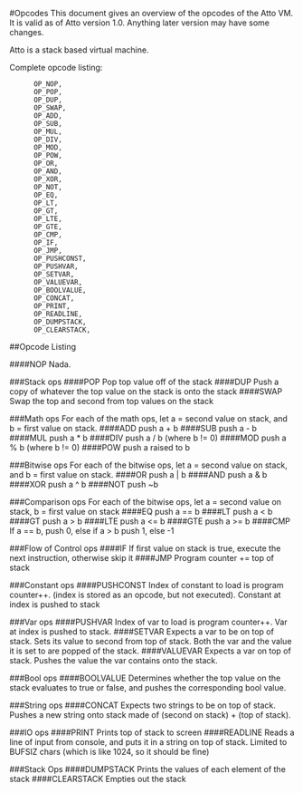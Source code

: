 #Opcodes
This document gives an overview of the opcodes of the Atto VM. It is
valid as of Atto version 1.0. Anything later version may have some
changes.

Atto is a stack based virtual machine.

Complete opcode listing:

          OP_NOP,
          OP_POP,  
          OP_DUP,
          OP_SWAP,
          OP_ADD,
          OP_SUB,
          OP_MUL,
          OP_DIV,
          OP_MOD,
          OP_POW,
          OP_OR,
          OP_AND,
          OP_XOR,
          OP_NOT,
          OP_EQ,
          OP_LT,
          OP_GT,
          OP_LTE,
          OP_GTE,
          OP_CMP,
          OP_IF,
          OP_JMP,       
          OP_PUSHCONST, 
          OP_PUSHVAR,   
          OP_SETVAR,    
          OP_VALUEVAR,  
          OP_BOOLVALUE, 
          OP_CONCAT,    
          OP_PRINT,
          OP_READLINE,  
          OP_DUMPSTACK, 
          OP_CLEARSTACK, 

##Opcode Listing

####NOP
Nada.

###Stack ops
####POP
Pop top value off of the stack
####DUP
Push a copy of whatever the top value on the stack is onto the stack
####SWAP
Swap the top and second from top values on the stack

###Math ops
For each of the math ops, let a = second value on stack, and b = first
value on stack.
####ADD
push a + b
####SUB
push a - b
####MUL
push a * b
####DIV
push a / b (where b != 0)
####MOD
push a % b (where b != 0)
####POW
push a raised to b

###Bitwise ops
For each of the bitwise ops, let a = second value on stack, and b = first
value on stack.
####OR
push a | b
####AND
push a & b
####XOR
push a ^ b
####NOT
push ~b

###Comparison ops
For each of the bitwise ops, let a = second value on stack, b = first
value on stack
####EQ
push a == b
####LT
push a < b
####GT
push a > b
####LTE
push a <= b
####GTE
push a >= b
####CMP
If a == b, push 0, else if a > b push 1, else -1

###Flow of Control ops
####IF
If first value on stack is true, execute the next instruction,
otherwise skip it
####JMP
Program counter += top of stack

###Constant ops
####PUSHCONST
Index of constant to load is program counter++. (index is stored as an
opcode, but not executed). Constant at index is pushed to stack

###Var ops
####PUSHVAR
Index of var to load is program counter++. Var at index is pushed to
stack.
####SETVAR
Expects a var to be on top of stack. Sets its value to second from top
of stack. Both the var and the value it is set to are popped of the 
stack.
####VALUEVAR
Expects a var on top of stack. Pushes the value the var contains onto
the stack.

###Bool ops
####BOOLVALUE
Determines whether the top value on the stack evaluates to true or
false, and pushes the corresponding bool value.

###String ops
####CONCAT
Expects two strings to be on top of stack. Pushes a new string onto
stack made of (second on stack) + (top of stack).

###IO ops
####PRINT
Prints top of stack to screen
####READLINE
Reads a line of input from console, and puts it in a string on top of
stack. Limited to BUFSIZ chars (which is like 1024, so it should be
fine)

###Stack Ops
####DUMPSTACK
Prints the values of each element of the stack
####CLEARSTACK
Empties out the stack
